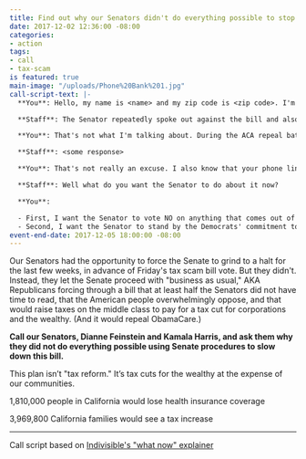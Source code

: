 ```yaml
---
title: Find out why our Senators didn't do everything possible to stop the Tax Scam
date: 2017-12-02 12:36:00 -08:00
categories:
- action
tags:
- call
- tax-scam
is featured: true
main-image: "/uploads/Phone%20Bank%201.jpg"
call-script-text: |-
  **You**: Hello, my name is <name> and my zip code is <zip code>. I'm a constituent from Berkeley, and I'm calling about the tax bill that passed the Senate yesterday. I noticed that the Senator did not use every available Senate procedure to slow down the Senate in advance of the tax bill vote.

  **Staff**: The Senator repeatedly spoke out against the bill and also voted No for it. And this bill was passed with reconciliation, so there was nothing the Senator could do.

  **You**: That's not what I'm talking about. During the ACA repeal battles over the summer, the Democrats made a big deal about withholding consent on *other* normal Senate business. That effort slowed down the Senate and gave more time for opposition to build. That tactic worked. What happened this time?

  **Staff**: <some response>

  **You**: That's not really an excuse. I also know that your phone lines have been ringing off the hook for at least a week with people demanding you use these tactics to slow down the Senate.

  **Staff**: Well what do you want the Senator to do about it now?

  **You**:

  - First, I want the Senator to vote NO on anything that comes out of conference.
  - Second, I want the Senator to stand by the Democrats' commitment to include the DREAM Act in the upcoming funding bill. The Senator and the other Democrats have a lot of leverage on this funding bill and I expect them to use it to pass the DREAM Act.
event-end-date: 2017-12-05 18:00:00 -08:00
---
```


Our Senators had the opportunity to force the Senate to grind to a halt for the last few weeks, in advance of Friday's tax scam bill vote. But they didn't. Instead, they let the Senate proceed with "business as usual," AKA Republicans forcing through a bill that at least half the Senators did not have time to read, that the American people overwhelmingly oppose, and that would raise taxes on the middle class to pay for a tax cut for corporations and the wealthy. (And it would repeal ObamaCare.)

**Call our Senators, Dianne Feinstein and Kamala Harris, and ask them why they did not do everything possible using Senate procedures to slow down this bill.**

This plan isn’t "tax reform." It’s tax cuts for the wealthy at the expense of our communities.

1,810,000 people in California would lose health insurance coverage

3,969,800 California families would see a tax increase

---------------

Call script based on [Indivisible's "what now" explainer](https://www.trumptaxscam.org/what-now)